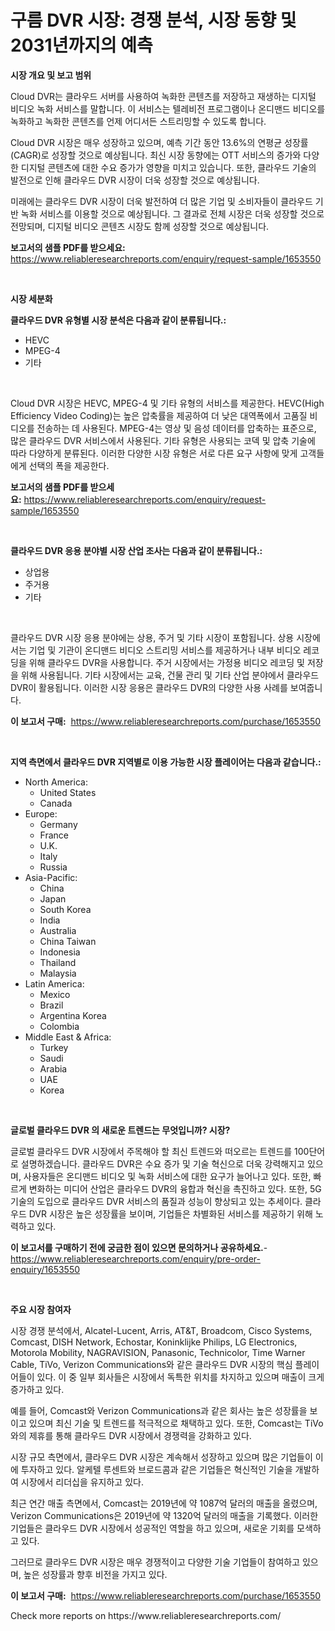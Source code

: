 <p><h1>구름 DVR 시장: 경쟁 분석, 시장 동향 및 2031년까지의 예측</h1></p><p><strong>시장 개요 및 보고 범위</strong></p>
<p><p>Cloud DVR는 클라우드 서버를 사용하여 녹화한 콘텐츠를 저장하고 재생하는 디지털 비디오 녹화 서비스를 말합니다. 이 서비스는 텔레비전 프로그램이나 온디맨드 비디오를 녹화하고 녹화한 콘텐츠를 언제 어디서든 스트리밍할 수 있도록 합니다. </p><p>Cloud DVR 시장은 매우 성장하고 있으며, 예측 기간 동안 13.6%의 연평균 성장률(CAGR)로 성장할 것으로 예상됩니다. 최신 시장 동향에는 OTT 서비스의 증가와 다양한 디지털 콘텐츠에 대한 수요 증가가 영향을 미치고 있습니다. 또한, 클라우드 기술의 발전으로 인해 클라우드 DVR 시장이 더욱 성장할 것으로 예상됩니다.</p><p>미래에는 클라우드 DVR 시장이 더욱 발전하여 더 많은 기업 및 소비자들이 클라우드 기반 녹화 서비스를 이용할 것으로 예상됩니다. 그 결과로 전체 시장은 더욱 성장할 것으로 전망되며, 디지털 비디오 콘텐츠 시장도 함께 성장할 것으로 예상됩니다.</p></p>
<p><strong>보고서의 샘플 PDF를 받으세요:</strong> <a href="https://www.reliableresearchreports.com/enquiry/request-sample/1653550">https://www.reliableresearchreports.com/enquiry/request-sample/1653550</a></p>
<p>&nbsp;</p>
<p><strong>시장 세분화</strong></p>
<p><strong>클라우드 DVR 유형별 시장 분석은 다음과 같이 분류됩니다.:</strong></p>
<p><ul><li>HEVC</li><li>MPEG-4</li><li>기타</li></ul></p>
<p>&nbsp;</p>
<p><p>Cloud DVR 시장은 HEVC, MPEG-4 및 기타 유형의 서비스를 제공한다. HEVC(High Efficiency Video Coding)는 높은 압축률을 제공하여 더 낮은 대역폭에서 고품질 비디오를 전송하는 데 사용된다. MPEG-4는 영상 및 음성 데이터를 압축하는 표준으로, 많은 클라우드 DVR 서비스에서 사용된다. 기타 유형은 사용되는 코덱 및 압축 기술에 따라 다양하게 분류된다. 이러한 다양한 시장 유형은 서로 다른 요구 사항에 맞게 고객들에게 선택의 폭을 제공한다.</p></p>
<p><strong>보고서의 샘플 PDF를 받으세요:</strong>&nbsp;<a href="https://www.reliableresearchreports.com/enquiry/request-sample/1653550">https://www.reliableresearchreports.com/enquiry/request-sample/1653550</a></p>
<p>&nbsp;</p>
<p><strong> 클라우드 DVR 응용 분야별 시장 산업 조사는 다음과 같이 분류됩니다.:</strong></p>
<p><ul><li>상업용</li><li>주거용</li><li>기타</li></ul></p>
<p>&nbsp;</p>
<p><p>클라우드 DVR 시장 응용 분야에는 상용, 주거 및 기타 시장이 포함됩니다. 상용 시장에서는 기업 및 기관이 온디맨드 비디오 스트리밍 서비스를 제공하거나 내부 비디오 레코딩을 위해 클라우드 DVR을 사용합니다. 주거 시장에서는 가정용 비디오 레코딩 및 저장을 위해 사용됩니다. 기타 시장에서는 교육, 건물 관리 및 기타 산업 분야에서 클라우드 DVR이 활용됩니다. 이러한 시장 응용은 클라우드 DVR의 다양한 사용 사례를 보여줍니다.</p></p>
<p><strong>이 보고서 구매:</strong>&nbsp; <a href="https://www.reliableresearchreports.com/purchase/1653550">https://www.reliableresearchreports.com/purchase/1653550</a></p>
<p>&nbsp;</p>
<p><strong>지역 측면에서 클라우드 DVR 지역별로 이용 가능한 시장 플레이어는 다음과 같습니다.:</strong></p>
<p><ul>
    <li>
        North America:
        <ul>
            <li>United States</li>
            <li>Canada</li>
        </ul>
    </li>
    <li>
        Europe:
        <ul>
            <li>Germany</li>
            <li>France</li>
            <li>U.K.</li>
            <li>Italy</li>
            <li>Russia</li>
        </ul>
    </li>
    <li>
        Asia-Pacific:
        <ul>
            <li>China</li>
            <li>Japan</li>
            <li>South Korea</li>
            <li>India</li>
            <li>Australia</li>
            <li>China Taiwan</li>
            <li>Indonesia</li>
            <li>Thailand</li>
            <li>Malaysia</li>
        </ul>
    </li>
    <li>
        Latin America:
        <ul>
            <li>Mexico</li>
            <li>Brazil</li>
            <li>Argentina Korea</li>
            <li>Colombia</li>
        </ul>
    </li>
    <li>
        Middle East & Africa:
        <ul>
            <li>Turkey</li>
            <li>Saudi</li>
            <li>Arabia</li>
            <li>UAE</li>
            <li>Korea</li>
        </ul>
    </li>
    </ul></p>
<p>&nbsp;</p>
<p><strong>글로벌 클라우드 DVR 의 새로운 트렌드는 무엇입니까? 시장?</strong></p>
<p><p>글로벌 클라우드 DVR 시장에서 주목해야 할 최신 트렌드와 떠오르는 트렌드를 100단어로 설명하겠습니다. 클라우드 DVR은 수요 증가 및 기술 혁신으로 더욱 강력해지고 있으며, 사용자들은 온디맨드 비디오 및 녹화 서비스에 대한 요구가 늘어나고 있다. 또한, 빠르게 변화하는 미디어 산업은 클라우드 DVR의 융합과 혁신을 촉진하고 있다. 또한, 5G 기술의 도입으로 클라우드 DVR 서비스의 품질과 성능이 향상되고 있는 추세이다. 클라우드 DVR 시장은 높은 성장률을 보이며, 기업들은 차별화된 서비스를 제공하기 위해 노력하고 있다.</p></p>
<p><strong>이 보고서를 구매하기 전에 궁금한 점이 있으면 문의하거나 공유하세요.</strong>- <a href="https://www.reliableresearchreports.com/enquiry/pre-order-enquiry/1653550">https://www.reliableresearchreports.com/enquiry/pre-order-enquiry/1653550</a></p>
<p>&nbsp;</p>
<p><strong>주요 시장 참여자</strong></p>
<p><p>시장 경쟁 분석에서, Alcatel-Lucent, Arris, AT&T, Broadcom, Cisco Systems, Comcast, DISH Network, Echostar, Koninklijke Philips, LG Electronics, Motorola Mobility, NAGRAVISION, Panasonic, Technicolor, Time Warner Cable, TiVo, Verizon Communications와 같은 클라우드 DVR 시장의 핵심 플레이어들이 있다. 이 중 일부 회사들은 시장에서 독특한 위치를 차지하고 있으며 매출이 크게 증가하고 있다. </p><p>예를 들어, Comcast와 Verizon Communications과 같은 회사는 높은 성장률을 보이고 있으며 최신 기술 및 트렌드를 적극적으로 채택하고 있다. 또한, Comcast는 TiVo와의 제휴를 통해 클라우드 DVR 시장에서 경쟁력을 강화하고 있다. </p><p>시장 규모 측면에서, 클라우드 DVR 시장은 계속해서 성장하고 있으며 많은 기업들이 이에 투자하고 있다. 알케텔 루센트와 브로드콤과 같은 기업들은 혁신적인 기술을 개발하여 시장에서 리더십을 유지하고 있다.</p><p>최근 연간 매출 측면에서, Comcast는 2019년에 약 1087억 달러의 매출을 올렸으며, Verizon Communications은 2019년에 약 1320억 달러의 매출을 기록했다. 이러한 기업들은 클라우드 DVR 시장에서 성공적인 역할을 하고 있으며, 새로운 기회를 모색하고 있다. </p><p>그러므로 클라우드 DVR 시장은 매우 경쟁적이고 다양한 기술 기업들이 참여하고 있으며, 높은 성장률과 향후 비전을 가지고 있다.</p></p>
<p><strong>이 보고서 구매:</strong>&nbsp;&nbsp;<a href="https://www.reliableresearchreports.com/purchase/1653550">https://www.reliableresearchreports.com/purchase/1653550</a></p>
<p>Check more reports on https://www.reliableresearchreports.com/</p>
